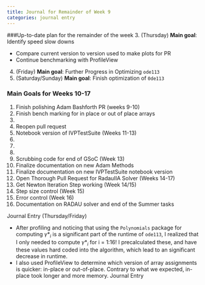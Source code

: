 ```yaml
---
title: Journal for Remainder of Week 9
categories: journal entry
---
```


###Up-to-date plan for the remainder of the week
3. (Thursday) __Main goal__: Identify speed slow downs 
  + Compare current version to version used to make plots for PR
  + Continue benchmarking with ProfileView
4. (Friday) __Main goal__: Further Progress in Optimizing `ode113`
5. (Saturday/Sunday) __Main goal__: Finish optimization of `0de113`


### Main Goals for Weeks 10-17
1. Finish polishing Adam Bashforth PR (weeks 9-10)
  1. Finish bench marking for in place or out of place arrays
  2.
  3. Reopen pull request
2. Notebook version of IVPTestSuite (Weeks 11-13) 
  1.
  2.
  3.
4. Scrubbing code for end of GSoC (Week 13)
  1. Finalize documentation on new Adam Methods
  2. Finalize documentation on new IVPTestSuite notebook version
3. Open Thorough Pull Request for RadauIIA Solver (Weeks 14-17)
  1. Get Newton Iteration Step working (Week 14/15)
  2. Step size control (Week 15)
  3. Error control (Week 16)
  4. Documentation on RADAU solver and end of the Summer tasks

Journal Entry (Thursday/Friday)
- After profiling and noticing that using the `Polynomials` package for computing $\gamma*_i$ is a significant part of the runtime of `ode113`, I realized that I only needed to compute $\gamma*_i$ for i = 1:16! I precalculated these, and have these values hard coded into the algorithm, which lead to an significant decrease in runtime. 
- I also used ProfileView to determine which version of array assignments is quicker: in-place or out-of-place. Contrary to what we expected, in-place took longer and more memory. 
Journal Entry 

